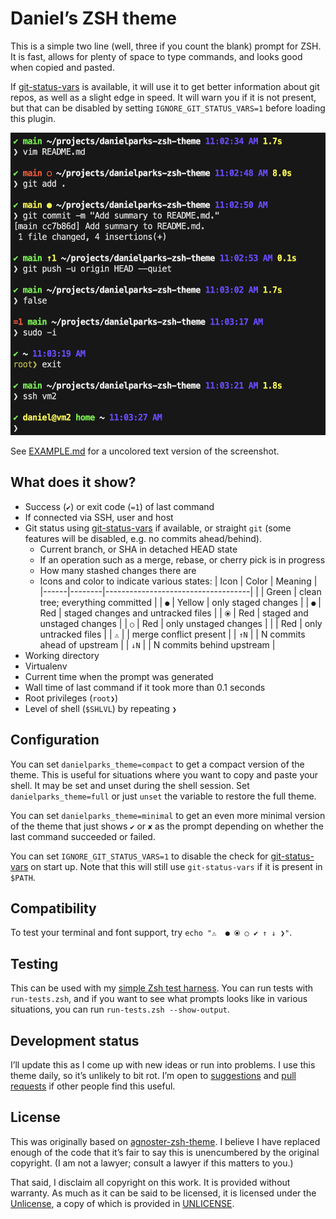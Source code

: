 # Daniel’s ZSH theme

This is a simple two line (well, three if you count the blank) prompt for ZSH.
It is fast, allows for plenty of space to type commands, and looks good when
copied and pasted.

If [git-status-vars][] is available, it will use it to get better information
about git repos, as well as a slight edge in speed. It will warn you if it is
not present, but that can be disabled by setting `IGNORE_GIT_STATUS_VARS=1`
before loading this plugin.

<img src="screenshot.png" width="525" height="484" alt="" />

See [EXAMPLE.md][] for a uncolored text version of the screenshot.

## What does it show?

  - Success (`✔`) or exit code (`=1`) of last command
  - If connected via SSH, user and host
  - Git status using [git-status-vars][] if available, or straight `git` (some
    features will be disabled, e.g. no commits ahead/behind).
    - Current branch, or SHA in detached HEAD state
    - If an operation such as a merge, rebase, or cherry pick is in progress
    - How many stashed changes there are
    - Icons and color to indicate various states:
      | Icon | Color  | Meaning                            |
      |------|--------|------------------------------------|
      |      | Green  | clean tree; everything committed   |
      | `●`  | Yellow | only staged changes                |
      | `●`  | Red    | staged changes and untracked files |
      | `⦿`  | Red    | staged and unstaged changes        |
      | `○`  | Red    | only unstaged changes              |
      |      | Red    | only untracked files               |
      | `⚠️`  |        | merge conflict present             |
      | `↑N` |        | N commits ahead of upstream        |
      | `↓N` |        | N commits behind upstream          |
  - Working directory
  - Virtualenv
  - Current time when the prompt was generated
  - Wall time of last command if it took more than 0.1 seconds
  - Root privileges (`root❯`)
  - Level of shell (`$SHLVL`) by repeating `❯`

## Configuration

You can set `danielparks_theme=compact` to get a compact version of the theme.
This is useful for situations where you want to copy and paste your shell.
It may be set and unset during the shell session. Set `danielparks_theme=full`
or just `unset` the variable to restore the full theme.

You can set `danielparks_theme=minimal` to get an even more minimal version of
the theme that just shows `✔` or `✘` as the prompt depending on whether the last
command succeeded or failed.

You can set `IGNORE_GIT_STATUS_VARS=1` to disable the check for
[git-status-vars][] on start up. Note that this will still use `git-status-vars`
if it is present in `$PATH`.

## Compatibility

To test your terminal and font support, try `echo "⚠️  ● ⦿ ○ ✔ ↑ ↓ ❯"`.

## Testing

This can be used with my [simple Zsh test harness][zsh-test-harness]. You can
run tests with `run-tests.zsh`, and if you want to see what prompts looks like
in various situations, you can run `run-tests.zsh --show-output`.

## Development status

I’ll update this as I come up with new ideas or run into problems. I use this
theme daily, so it’s unlikely to  bit rot. I’m open to [suggestions][issues]
and [pull requests][prs] if other people find this useful.

## License

This was originally based on [agnoster-zsh-theme][]. I believe I have replaced
enough of the code that it’s fair to say this is unencumbered by the original
copyright. (I am not a lawyer; consult a lawyer if this matters to you.)

That said, I disclaim all copyright on this work. It is provided without
warranty. As much as it can be said to be licensed, it is licensed under the
[Unlicense][], a copy of which is provided in [UNLICENSE](UNLICENSE).

[git-status-vars]: https://github.com/danielparks/git-status-vars
[EXAMPLE.md]: EXAMPLE.md
[zsh-test-harness]: https://github.com/danielparks/zsh-test-harness
[issues]: https://github.com/danielparks/danielparks-zsh-theme/issues
[prs]: https://github.com/danielparks/danielparks-zsh-theme/pulls
[agnoster-zsh-theme]: https://github.com/agnoster/agnoster-zsh-theme
[Unlicense]: https://unlicense.org
